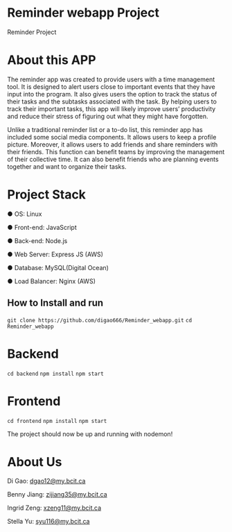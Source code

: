 # Reminder webapp Project
Reminder Project

# About this APP
The reminder app was created to provide users with a time management tool. It is
designed to alert users close to important events that they have input into the
program. It also gives users the option to track the status of their tasks and the
subtasks associated with the task. By helping users to track their important tasks,
this app will likely improve users’ productivity and reduce their stress of figuring out
what they might have forgotten.

Unlike a traditional reminder list or a to-do list, this reminder app has included some
social media components. It allows users to keep a profile picture. Moreover, it
allows users to add friends and share reminders with their friends. This function can
benefit teams by improving the management of their collective time. It can also
benefit friends who are planning events together and want to organize their tasks.


# Project Stack 
● OS: Linux

● Front-end: JavaScript

● Back-end: Node.js

● Web Server: Express JS (AWS)

● Database: MySQL(Digital Ocean)

● Load Balancer: Nginx (AWS)


## How to Install and run
```git clone https://github.com/digao666/Reminder_webapp.git```
```cd Reminder_webapp```

# Backend
```cd backend```
```npm install```
```npm start```

# Frontend
```cd frontend```
```npm install```
```npm start```

The project should now be up and running with nodemon!

# About Us 

Di Gao: dgao12@my.bcit.ca

Benny Jiang: zijiang35@my.bcit.ca

Ingrid Zeng: xzeng11@my.bcit.ca

Stella Yu: syu116@my.bcit.ca


